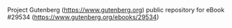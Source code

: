 Project Gutenberg (https://www.gutenberg.org) public repository for eBook #29534 (https://www.gutenberg.org/ebooks/29534)
